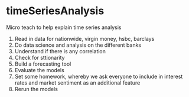 # timeSeriesAnalysis
Micro teach to help explain time series analysis

1. Read in data for nationwide, virgin money, hsbc, barclays
2. Do data science and analysis on the different banks
3. Understand if there is any correlation
4. Check for sttionarity
5. Build a forecasting tool
6. Evaluate the models
7. Set some homework, whereby we ask everyone to include in interest rates and market sentiment as an additional feature
8. Rerun the models
   
